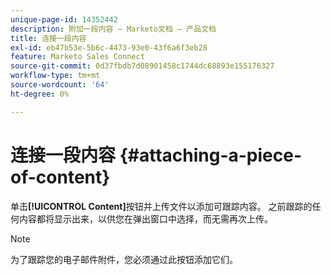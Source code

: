 ```yaml
---
unique-page-id: 14352442
description: 附加一段内容 — Marketo文档 — 产品文档
title: 连接一段内容
exl-id: eb47b53e-5b6c-4473-93e0-43f6a6f3eb28
feature: Marketo Sales Connect
source-git-commit: 0d37fbdb7d08901458c1744dc68893e155176327
workflow-type: tm+mt
source-wordcount: '64'
ht-degree: 0%

---
```


# 连接一段内容 {#attaching-a-piece-of-content}

单击&#x200B;**[!UICONTROL Content]**&#x200B;按钮并上传文件以添加可跟踪内容。 之前跟踪的任何内容都将显示出来，以供您在弹出窗口中选择，而无需再次上传。

>[!NOTE]
>
>为了跟踪您的电子邮件附件，您必须通过此按钮添加它们。
